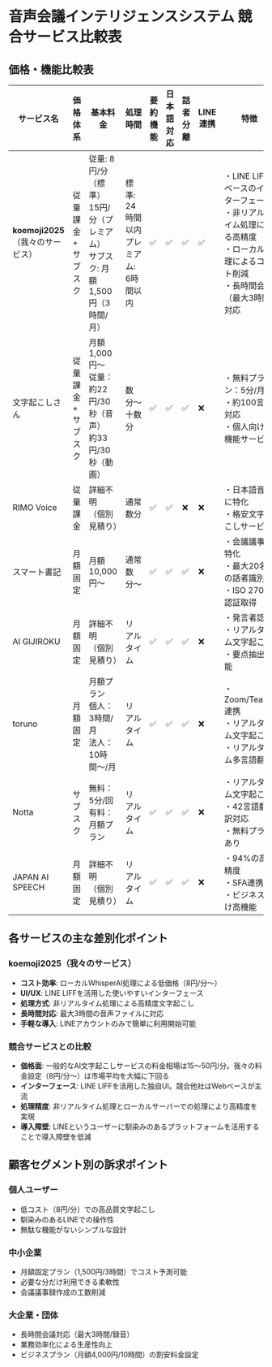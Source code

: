 # 音声会議インテリジェンスシステム 競合サービス比較表

## 価格・機能比較表

| サービス名 | 価格体系 | 基本料金 | 処理時間 | 要約機能 | 日本語対応 | 話者分離 | LINE連携 | 特徴 |
|------------|----------|----------|----------|----------|------------|----------|----------|-------|
| **koemoji2025**<br>（我々のサービス） | 従量課金<br>+ サブスク | 従量: 8円/分（標準）<br>15円/分（プレミアム）<br>サブスク: 月額1,500円（3時間/月） | 標準: 24時間以内<br>プレミアム: 6時間以内 | ✅ | ✅ | ✅ | ✅ | ・LINE LIFFベースのインターフェース<br>・非リアルタイム処理による高精度<br>・ローカル処理によるコスト削減<br>・長時間会議（最大3時間）対応 |
| 文字起こしさん | 従量課金<br>+ サブスク | 月額1,000円〜<br>従量：約22円/30秒（音声）<br>約33円/30秒（動画） | 数分〜十数分 | ✅ | ✅ | ✅ | ❌ | ・無料プラン：5分/月<br>・約100言語対応<br>・個人向け多機能サービス |
| RIMO Voice | 従量課金 | 詳細不明<br>（個別見積り） | 通常数分 | ✅ | ✅ | ❌ | ❌ | ・日本語音声に特化<br>・格安文字起こしサービス |
| スマート書記 | 月額固定 | 月額10,000円〜 | 通常数分〜 | ✅ | ✅ | ✅ | ❌ | ・会議議事録特化<br>・最大20名の話者識別<br>・ISO 27001認証取得 |
| AI GIJIROKU | 月額固定 | 詳細不明<br>（個別見積り） | リアルタイム | ✅ | ✅ | ✅ | ❌ | ・発言者認識<br>・リアルタイム文字起こし<br>・要点抽出機能 |
| toruno | 月額固定 | 月額プラン<br>個人：3時間/月<br>法人：10時間〜/月 | リアルタイム | ✅ | ✅ | ✅ | ❌ | ・Zoom/Teams連携<br>・リアルタイム文字起こし<br>・リアルタイム多言語翻訳 |
| Notta | サブスク | 無料：5分/回<br>有料：月額プラン | リアルタイム | ✅ | ✅ | ✅ | ❌ | ・リアルタイム文字起こし<br>・42言語翻訳対応<br>・無料プランあり |
| JAPAN AI SPEECH | 月額固定 | 詳細不明<br>（個別見積り） | リアルタイム | ✅ | ✅ | ✅ | ❌ | ・94%の高精度<br>・SFA連携<br>・ビジネス向け高機能 |

## 各サービスの主な差別化ポイント

### koemoji2025（我々のサービス）
- **コスト効率**: ローカルWhisperAI処理による低価格（8円/分〜）
- **UI/UX**: LINE LIFFを活用した使いやすいインターフェース
- **処理方式**: 非リアルタイム処理による高精度文字起こし
- **長時間対応**: 最大3時間の音声ファイルに対応
- **手軽な導入**: LINEアカウントのみで簡単に利用開始可能

### 競合サービスとの比較
- **価格面**: 一般的なAI文字起こしサービスの料金相場は15〜50円/分。我々の料金設定（8円/分〜）は市場平均を大幅に下回る
- **インターフェース**: LINE LIFFを活用した独自UI。競合他社はWebベースが主流
- **処理精度**: 非リアルタイム処理とローカルサーバーでの処理により高精度を実現
- **導入障壁**: LINEというユーザーに馴染みのあるプラットフォームを活用することで導入障壁を低減

## 顧客セグメント別の訴求ポイント

### 個人ユーザー
- 低コスト（8円/分）での高品質文字起こし
- 馴染みのあるLINEでの操作性
- 無駄な機能がないシンプルな設計

### 中小企業
- 月額固定プラン（1,500円/3時間）でコスト予測可能
- 必要な分だけ利用できる柔軟性
- 会議議事録作成の工数削減

### 大企業・団体
- 長時間会議対応（最大3時間/録音）
- 業務効率化による生産性向上
- ビジネスプラン（月額4,000円/10時間）の割安料金設定
